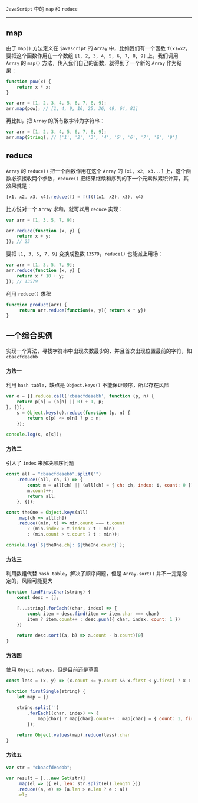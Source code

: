 `JavaScript` 中的 `map` 和 `reduce`

----


## map

由于 ```map()``` 方法定义在 ```javascript``` 的 ```Array``` 中，比如我们有一个函数 ```f(x)=x2```，要把这个函数作用在一个数组 ```[1, 2, 3, 4, 5, 6, 7, 8, 9]``` 上，我们调用 ```Array``` 的 ```map()``` 方法，传入我们自己的函数，就得到了一个新的 ```Array``` 作为结果：

```js
function pow(x) {
    return x * x;
}

var arr = [1, 2, 3, 4, 5, 6, 7, 8, 9];
arr.map(pow); // [1, 4, 9, 16, 25, 36, 49, 64, 81]
```

再比如，把 ```Array``` 的所有数字转为字符串：

```js
var arr = [1, 2, 3, 4, 5, 6, 7, 8, 9];
arr.map(String); // ['1', '2', '3', '4', '5', '6', '7', '8', '9']
```

## reduce

```Array``` 的 ```reduce()``` 把一个函数作用在这个 ```Array``` 的 ```[x1, x2, x3...]``` 上，这个函数必须接收两个参数，```reduce()``` 把结果继续和序列的下一个元素做累积计算，其效果就是：

```js
[x1, x2, x3, x4].reduce(f) = f(f(f(x1, x2), x3), x4)
```

比方说对一个 ```Array``` 求和，就可以用 ```reduce``` 实现：

```js
var arr = [1, 3, 5, 7, 9];

arr.reduce(function (x, y) {
    return x + y;
}); // 25
```

要把 ```[1, 3, 5, 7, 9]``` 变换成整数 ```13579```，```reduce()``` 也能派上用场：

```js
var arr = [1, 3, 5, 7, 9];
arr.reduce(function (x, y) {
    return x * 10 + y;
}); // 13579
```

利用 ```reduce()``` 求积

```js
function product(arr) {
     return arr.reduce(function(x, y){ return x * y})
}
```


## 一个综合实例

实现一个算法，寻找字符串中出现次数最少的、并且首次出现位置最前的字符，如 `cbaacfdeaebb`

#### 方法一

利用 `hash table`，缺点是 `Object.keys()` 不能保证顺序，所以存在风险

```js
var o = [].reduce.call('cbaacfdeaebb', function (p, n) {
    return p[n] = (p[n] || 0) + 1, p;
}, {}),
    s = Object.keys(o).reduce(function (p, n) {
        return o[p] <= o[n] ? p : n;
    });
    
console.log(s, o[s]);
```

#### 方法二

引入了 `index` 来解决顺序问题

```js
const all = "cbaacfdeaebb".split("")
    .reduce((all, ch, i) => {
        const m = all[ch] || (all[ch] = { ch: ch, index: i, count: 0 });
        m.count++;
        return all;
    }, {});

const theOne = Object.keys(all)
    .map(ch => all[ch])
    .reduce((min, t) => min.count === t.count
        ? (min.index > t.index ? t : min)
        : (min.count > t.count ? t : min));

console.log(`${theOne.ch}: ${theOne.count}`);
```

#### 方法三

利用数组代替 `hash table`，解决了顺序问题，但是 `Array.sort()` 并不一定是稳定的，风险可能更大

```js
function findFirstChar(string) {
    const desc = [];

    [...string].forEach((char, index) => {
        const item = desc.find(item => item.char === char)
        item ? item.count++ : desc.push({ char, index, count: 1 })
    })
    
    return desc.sort((a, b) => a.count - b.count)[0]
}
```

#### 方法四

使用 `Object.values`，但是目前还是草案

```js
const less = (x, y) => (x.count <= y.count && x.first < y.first) ? x : y;

function firstSingle(string) {
    let map = {}

    string.split('')
        .forEach((char, index) => {
            map[char] ? map[char].count++ : map[char] = { count: 1, first: index, char }
        });
        
    return Object.values(map).reduce(less).char
}
```


#### 方法五

```js
var str = "cbaacfdeaebb";

var result = [...new Set(str)]
    .map(el => ({ el, len: str.split(el).length }))
    .reduce((a, e) => (a.len > e.len ? e : a))
    .el;
```